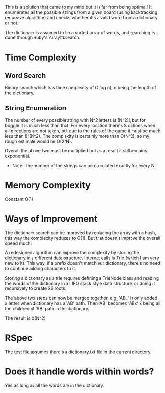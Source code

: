 This is a solution that came to my mind but it is far from being optimal! It enumerates
all the possible strings from a given board (using backtracking recursive algorithm)
and checks whether it's a valid word from a dictionary or not.

The dictionary is assumed to be a sorted array of words, and searching is done through
Ruby's Array#bsearch.

# Time Complexity
## Word Search
Binary search which has time complexity of O(log n), n being the length of the dictionary.

## String Enumeration

The number of every possible string with N^2 letters is (N^2)!, but for boggle it is much less
than that. For every location there's 8 options when all directions are not taken,
but due to the rules of the game it must be much less than 8^(N^2). The complexity
is certainly more than O(N^2), so my rough estimate would be O(2^N).

Overall the above two must be multiplied but as a result it still remains exponential.

* Note: The number of the strings can be calculated exactly for every N.

# Memory Complexity
Constant O(1)

# Ways of Improvement
The dictionary search can be improved by replacing the array with a hash, this
way the complexity reduces to O(1). But that doesn't improve the overall speed
much!

A redesigned algorithm can improve the complexity by storing the dictionary in
a different data structure. Internet calls is Trie (which I am very new to it).
This way, if a prefix doesn't match our dictionary, there's no need to continue
adding characters to it.

Storing a dictionary as a trie requires defining a TrieNode class and reading the
words of the dictionary in a LIFO stack style data structure, or doing it recursively
to create 26 roots.

The above two steps can now be merged together, e.g. 'AB_' is only added a letter when
dictionary has a 'AB' path. Then 'AB' becomes 'ABx' x being all the children of 'AB'
path in the dictionary.

The result is O(N^2)

# RSpec
The test file assumes there's a dictionary.txt file in the current directory.

# Does it handle words within words?
Yes as long as all the words are in the dictionary.
